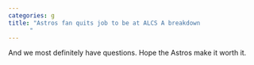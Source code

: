 ```yaml
---
categories: g
title: "Astros fan quits job to be at ALCS A breakdown
      "
---
```

And we most definitely have questions. Hope the Astros make it worth it.
      